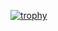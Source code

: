 [![trophy](https://github-profile-trophy.vercel.app/?username=ryo-ma&theme=kolya7k)](https://github.com/ryo-ma/github-profile-trophy)
